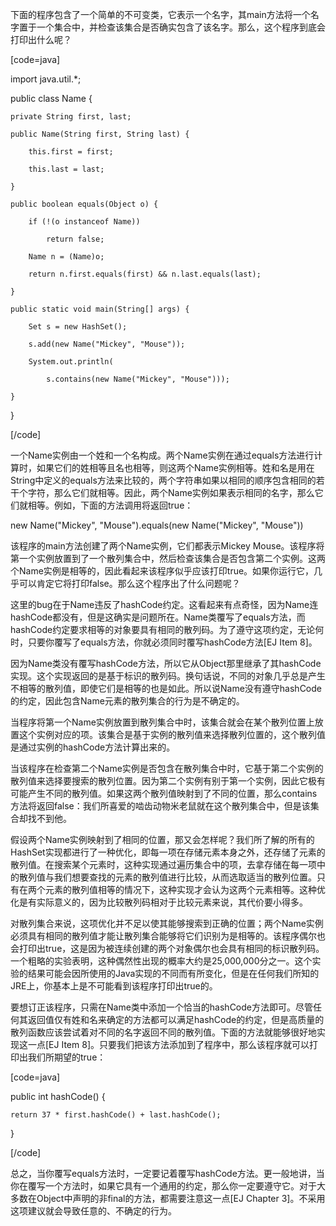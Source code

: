 下面的程序包含了一个简单的不可变类，它表示一个名字，其main方法将一个名字置于一个集合中，并检查该集合是否确实包含了该名字。那么，这个程序到底会打印出什么呢？ 
[code=java]
import java.util.*;
public class Name {
    private String first, last;
    public Name(String first, String last) {
        this.first = first;
        this.last = last;
    }
    public boolean equals(Object o) {
        if (!(o instanceof Name))
            return false;
        Name n = (Name)o;
        return n.first.equals(first) && n.last.equals(last);
    }
    public static void main(String[] args) {
        Set s = new HashSet();
        s.add(new Name("Mickey", "Mouse"));
        System.out.println(
            s.contains(new Name("Mickey", "Mouse")));
    } 
}
[/code]
一个Name实例由一个姓和一个名构成。两个Name实例在通过equals方法进行计算时，如果它们的姓相等且名也相等，则这两个Name实例相等。姓和名是用在String中定义的equals方法来比较的，两个字符串如果以相同的顺序包含相同的若干个字符，那么它们就相等。因此，两个Name实例如果表示相同的名字，那么它们就相等。例如，下面的方法调用将返回true： 
new Name("Mickey", "Mouse").equals(new Name("Mickey", "Mouse"))
该程序的main方法创建了两个Name实例，它们都表示Mickey Mouse。该程序将第一个实例放置到了一个散列集合中，然后检查该集合是否包含第二个实例。这两个Name实例是相等的，因此看起来该程序似乎应该打印true。如果你运行它，几乎可以肯定它将打印false。那么这个程序出了什么问题呢？ 
这里的bug在于Name违反了hashCode约定。这看起来有点奇怪，因为Name连hashCode都没有，但是这确实是问题所在。Name类覆写了equals方法，而hashCode约定要求相等的对象要具有相同的散列码。为了遵守这项约定，无论何时，只要你覆写了equals方法，你就必须同时覆写hashCode方法[EJ Item 8]。 
因为Name类没有覆写hashCode方法，所以它从Object那里继承了其hashCode实现。这个实现返回的是基于标识的散列码。换句话说，不同的对象几乎总是产生不相等的散列值，即使它们是相等的也是如此。所以说Name没有遵守hashCode的约定，因此包含Name元素的散列集合的行为是不确定的。 
当程序将第一个Name实例放置到散列集合中时，该集合就会在某个散列位置上放置这个实例对应的项。该集合是基于实例的散列值来选择散列位置的，这个散列值是通过实例的hashCode方法计算出来的。 
当该程序在检查第二个Name实例是否包含在散列集合中时，它基于第二个实例的散列值来选择要搜索的散列位置。因为第二个实例有别于第一个实例，因此它极有可能产生不同的散列值。如果这两个散列值映射到了不同的位置，那么contains方法将返回false：我们所喜爱的啮齿动物米老鼠就在这个散列集合中，但是该集合却找不到他。 
假设两个Name实例映射到了相同的位置，那又会怎样呢？我们所了解的所有的HashSet实现都进行了一种优化，即每一项在存储元素本身之外，还存储了元素的散列值。在搜索某个元素时，这种实现通过遍历集合中的项，去拿存储在每一项中的散列值与我们想要查找的元素的散列值进行比较，从而选取适当的散列位置。只有在两个元素的散列值相等的情况下，这种实现才会认为这两个元素相等。这种优化是有实际意义的，因为比较散列码相对于比较元素来说，其代价要小得多。 
对散列集合来说，这项优化并不足以使其能够搜索到正确的位置；两个Name实例必须具有相同的散列值才能让散列集合能够将它们识别为是相等的。该程序偶尔也会打印出true，这是因为被连续创建的两个对象偶尔也会具有相同的标识散列码。一个粗略的实验表明，这种偶然性出现的概率大约是25,000,000分之一。这个实验的结果可能会因所使用的Java实现的不同而有所变化，但是在任何我们所知的JRE上，你基本上是不可能看到该程序打印出true的。 
要想订正该程序，只需在Name类中添加一个恰当的hashCode方法即可。尽管任何其返回值仅有姓和名来确定的方法都可以满足hashCode的约定，但是高质量的散列函数应该尝试着对不同的名字返回不同的散列值。下面的方法就能够很好地实现这一点[EJ Item 8]。只要我们把该方法添加到了程序中，那么该程序就可以打印出我们所期望的true： 
[code=java]
public int hashCode() {
    return 37 * first.hashCode() + last.hashCode();
}
[/code]
总之，当你覆写equals方法时，一定要记着覆写hashCode方法。更一般地讲，当你在覆写一个方法时，如果它具有一个通用的约定，那么你一定要遵守它。对于大多数在Object中声明的非final的方法，都需要注意这一点[EJ Chapter 3]。不采用这项建议就会导致任意的、不确定的行为。